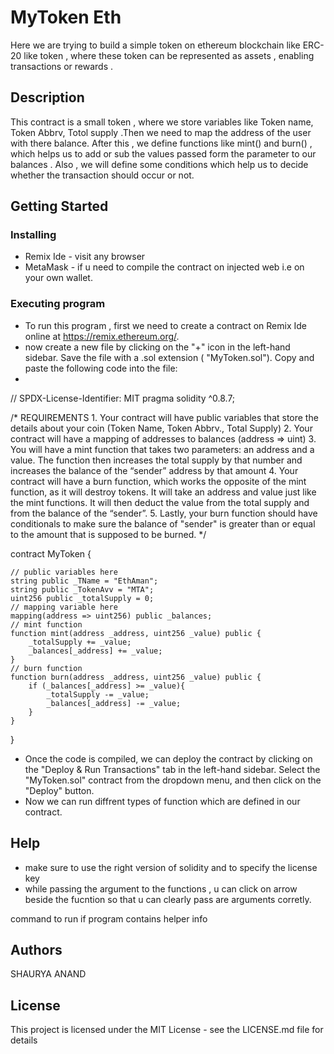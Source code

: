 # MyToken Eth

Here we are trying to build a simple token on ethereum blockchain like ERC-20 like token , where these token can be represented as assets , enabling transactions or rewards .

## Description

This contract is a small token , where we store variables like Token name, Token Abbrv, Totol supply .Then we need to map the address of the user with there balance. After this , we define functions like mint() and burn() , which helps us to add or sub the values passed form the parameter to our balances . Also , we will define some conditions which help us to decide whether the transaction should occur or not. 

## Getting Started

### Installing

* Remix Ide - visit any browser 
* MetaMask  - if u need to compile the contract on injected web i.e on your own wallet.

### Executing program

* To run this program , first we need to create a contract on Remix Ide online at https://remix.ethereum.org/.
* now create a new file by clicking on the "+" icon in the left-hand sidebar. Save the file with a .sol extension ( "MyToken.sol"). Copy and paste the following code into the file:
* 

// SPDX-License-Identifier: MIT
pragma solidity ^0.8.7;

/*
       REQUIREMENTS
    1. Your contract will have public variables that store the details about your coin (Token Name, Token Abbrv., Total Supply)
    2. Your contract will have a mapping of addresses to balances (address => uint)
    3. You will have a mint function that takes two parameters: an address and a value. 
       The function then increases the total supply by that number and increases the balance 
       of the “sender” address by that amount
    4. Your contract will have a burn function, which works the opposite of the mint function, as it will destroy tokens. 
       It will take an address and value just like the mint functions. It will then deduct the value from the total supply 
       and from the balance of the “sender”.
    5. Lastly, your burn function should have conditionals to make sure the balance of "sender" is greater than or equal 
       to the amount that is supposed to be burned.
*/

contract MyToken {

    // public variables here
    string public _TName = "EthAman";
    string public _TokenAvv = "MTA";
    uint256 public _totalSupply = 0;
    // mapping variable here
    mapping(address => uint256) public _balances;
    // mint function
    function mint(address _address, uint256 _value) public {
        _totalSupply += _value;
        _balances[_address] += _value;
    }
    // burn function
    function burn(address _address, uint256 _value) public {
        if (_balances[_address] >= _value){
            _totalSupply -= _value;
            _balances[_address] -= _value;
        }
    }
}



* Once the code is compiled, we can deploy the contract by clicking on the "Deploy & Run Transactions" tab in the left-hand sidebar. Select the "MyToken.sol" contract from the dropdown menu, and then click on the "Deploy" button.
* Now we can run diffrent types of function which are defined in our contract.
## Help

* make sure to use the right version of solidity and to specify the license key
* while passing the argument to the functions , u can click on arrow beside the fucntion so that u can clearly pass are arguments corretly.

command to run if program contains helper info


## Authors

SHAURYA ANAND


## License

This project is licensed under the MIT License - see the LICENSE.md file for details
